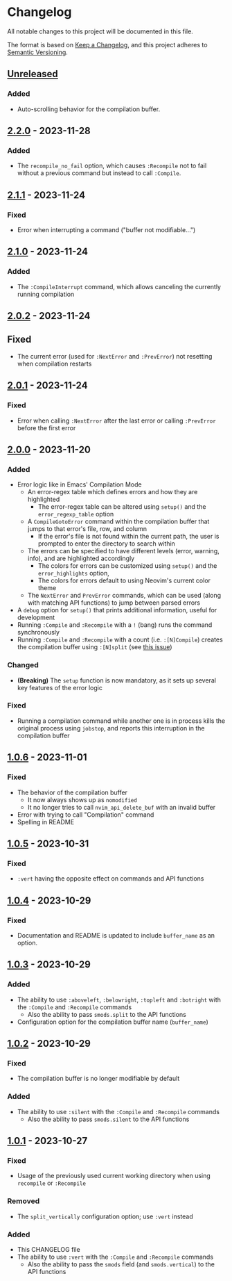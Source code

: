 # Changelog

All notable changes to this project will be documented in this file.

The format is based on [Keep a Changelog](https://keepachangelog.com/en/1.0.0/),
and this project adheres to [Semantic Versioning](https://semver.org/spec/v2.0.0.html).

## [Unreleased]

### Added

- Auto-scrolling behavior for the compilation buffer.

## [2.2.0] - 2023-11-28

### Added

- The `recompile_no_fail` option, which causes `:Recompile` not to fail without a previous command but instead to call `:Compile`.

## [2.1.1] - 2023-11-24

### Fixed

- Error when interrupting a command ("buffer not modifiable...")

## [2.1.0] - 2023-11-24

### Added

- The `:CompileInterrupt` command, which allows canceling the currently running compilation

## [2.0.2] - 2023-11-24

## Fixed

- The current error (used for `:NextError` and `:PrevError`) not resetting when compilation restarts

## [2.0.1] - 2023-11-24

### Fixed

- Error when calling `:NextError` after the last error or calling `:PrevError` before the first error

## [2.0.0] - 2023-11-20

### Added

- Error logic like in Emacs' Compilation Mode
  - An error-regex table which defines errors and how they are highlighted
    - The error-regex table can be altered using `setup()` and the `error_regexp_table` option
  - A `CompileGotoError` command within the compilation buffer that jumps to that error's file, row, and column
    - If the error's file is not found within the current path, the user is prompted to enter the directory to search within
  - The errors can be specified to have different levels (error, warning, info), and are highlighted accordingly
    - The colors for errors can be customized using `setup()` and the `error_highlights` option,
    - The colors for errors default to using Neovim's current color theme
  - The `NextError` and `PrevError` commands, which can be used (along with matching API functions) to jump between parsed errors
- A `debug` option for `setup()` that prints additional information, useful for development
- Running `:Compile` and `:Recompile` with a `!` (bang) runs the command synchronously
- Running `:Compile` and `:Recompile` with a count (i.e. `:[N]Compile`) creates the compilation buffer using `:[N]split` (see [this issue](https://github.com/ej-shafran/compile-mode.nvim/issues/2))

### Changed

- **(Breaking)** The `setup` function is now mandatory, as it sets up several key features of the error logic

### Fixed

- Running a compilation command while another one is in process kills the original process using `jobstop`, and reports this interruption in the compilation buffer

## [1.0.6] - 2023-11-01

### Fixed

- The behavior of the compilation buffer
  - It now always shows up as `nomodified`
  - It no longer tries to call `nvim_api_delete_buf` with an invalid buffer
- Error with trying to call "Compilation" command
- Spelling in README

## [1.0.5] - 2023-10-31

### Fixed

- `:vert` having the opposite effect on commands and API functions

## [1.0.4] - 2023-10-29

### Fixed

- Documentation and README is updated to include `buffer_name` as an option.

## [1.0.3] - 2023-10-29

### Added

- The ability to use `:aboveleft`, `:belowright`, `:topleft` and `:botright` with the `:Compile` and `:Recompile` commands
  - Also the ability to pass `smods.split` to the API functions
- Configuration option for the compilation buffer name (`buffer_name`)

## [1.0.2] - 2023-10-29

### Fixed

- The compilation buffer is no longer modifiable by default

### Added

- The ability to use `:silent` with the `:Compile` and `:Recompile` commands
  - Also the ability to pass `smods.silent` to the API functions

## [1.0.1] - 2023-10-27

### Fixed

- Usage of the previously used current working directory when using `recompile` or `:Recompile`

### Removed

- The `split_vertically` configuration option; use `:vert` instead

### Added

- This CHANGELOG file
- The ability to use `:vert` with the `:Compile` and `:Recompile` commands
  - Also the ability to pass the `smods` field (and `smods.vertical`) to the API functions

[unreleased]: https://github.com/ej-shafran/compile-mode.nvim/compare/latest...nightly
[2.2.0]: https://github.com/ej-shafran/compile-mode.nvim/compare/v2.1.1...v2.2.0
[2.1.1]: https://github.com/ej-shafran/compile-mode.nvim/compare/v2.1.0...v2.1.1
[2.1.0]: https://github.com/ej-shafran/compile-mode.nvim/compare/v2.0.2...v2.1.0
[2.0.2]: https://github.com/ej-shafran/compile-mode.nvim/compare/v2.0.1...v2.0.2
[2.0.1]: https://github.com/ej-shafran/compile-mode.nvim/compare/v2.0.0...v2.0.1
[2.0.0]: https://github.com/ej-shafran/compile-mode.nvim/compare/v1.0.6...v2.0.0
[1.0.6]: https://github.com/ej-shafran/compile-mode.nvim/compare/v1.0.5...v1.0.6
[1.0.5]: https://github.com/ej-shafran/compile-mode.nvim/compare/v1.0.4...v1.0.5
[1.0.4]: https://github.com/ej-shafran/compile-mode.nvim/compare/v1.0.3...v1.0.4
[1.0.3]: https://github.com/ej-shafran/compile-mode.nvim/compare/v1.0.2...v1.0.3
[1.0.2]: https://github.com/ej-shafran/compile-mode.nvim/compare/v1.0.1...v1.0.2
[1.0.1]: https://github.com/ej-shafran/compile-mode.nvim/compare/v1.0.0...v1.0.1
